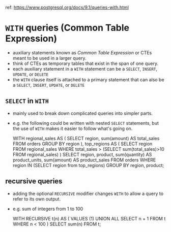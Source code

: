 ref: https://www.postgresql.org/docs/9.1/queries-with.html

# `WITH` queries (Common Table Expression)

- auxiliary statements known as *Common Table Expression* or CTEs meant to be used in a larger query.
- think of CTEs as temporary tables that exist in the span of one query.
- each auxiliary statement in a `WITH` statement can be a `SELECT`, `INSERT`, `UPDATE`, or `DELETE` 
- the `WITH` clause itself is attached to a primary statement that can also be a `SELECT`, `INSERT`, `UPDATE`, or `DELETE`

## `SELECT` in `WITH`

- mainly used to break down complicated queries into simpler parts.

- e.g. the following could be written with nested `SELECT` statements, but the use of `WITH` makes it easier to follow what's going on.

    WITH 
        regional_sales AS (
            SELECT 
                region,
                sum(amount) AS total_sales
            FROM orders
            GROUP BY region
        ), 
        top_regions AS (
            SELECT region
            FROM regional_sales
            WHERE total_sales > (SELECT sum(total_sales)>10 FROM regional_sales)
        )
        SELECT 
            region,
            product,
            sum(quantity) AS product_units,
            sum(amount) AS product_sales
        FROM orders
        WHERE region IN (SELECT region from top_regions)
        GROUP BY region, product;


## recursive queries
- adding the optional `RECURSIVE` modifier changes `WITH` to allow a query to refer to its own output.

- e.g. sum of integers from 1 to 100

    WITH RECURSIVE t(n) AS (
        VALUES (1)
        UNION ALL 
            SELECT n + 1 FROM t WHERE n < 100
    )
    SELECT sum(n) FROM t;

